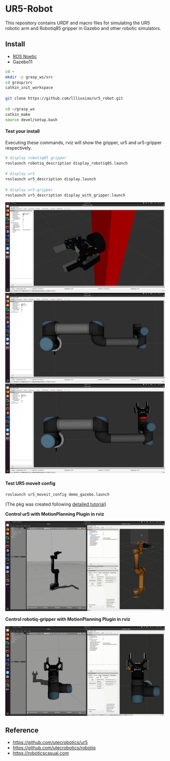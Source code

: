 # UR5-Robot

This repository contains URDF and macro files for simulating the UR5 robotic arm and Robotiq85 gripper in Gazebo and other robotic simulators.

## Install

- [ROS Noetic](https://wiki.ros.org/noetic/Installation)
- Gazebo11

```bash
cd ~
mkdir -p grasp_ws/src
cd grasp/src
catkin_init_workspace

git clone https://github.com/llliuxiao/ur5_robot.git

cd ~/grasp_ws
catkin_make
source devel/setup.bash
```

#### Test your install

Executing these commands, rviz will show the gripper, ur5 and ur5-gripper respectively.

```bash
# display robotiq85 gripper
roslaunch robotiq_description display_robotiq85.launch

# display ur5
roslaunch ur5_description display.launch

# display ur5-gripper
roslaunch ur5_description display_with_gripper.launch
```
![gripper](imgs/gripper.png)
![ur5](imgs/ur5.png)
![ur5-gripper](imgs/ur5-gripper.png)

#### Test UR5 moveit config
```bash
roslaunch ur5_moveit_config demo_gazebo.launch
```

(The pkg was created following [detailed tutorial](https://roboticscasual.com/ros-tutorial-how-to-create-a-moveit-config-for-the-ur5-and-a-gripper/#:~:text=Create%20a%20Moveit%20configuration%20package%20with%20the%20Moveit%20Setup%20Assistant.))

**Control ur5 with MotionPlanning Plugin in rviz**

![ur5_demo](imgs/ur5_demo.gif)

**Control robotiq-gripper with MotionPlanning Plugin in rviz**

![gripper_demo](imgs/gripper_demo.gif)


## Reference

- https://github.com/utecrobotics/ur5
- https://github.com/utecrobotics/robotiq
- https://roboticscasual.com